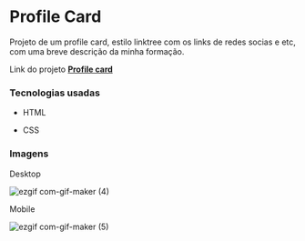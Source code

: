 # Profile Card

Projeto de um profile card, estilo linktree com os links de redes socias e etc, com uma breve descrição da minha formação.

Link do projeto **[Profile card](https://danleyalvex.github.io/profile-card/)**


 ### Tecnologias usadas

* HTML

* CSS



### Imagens

Desktop


  ![ezgif com-gif-maker (4)](https://user-images.githubusercontent.com/85087531/169446772-807a2291-2b6e-4b96-8087-578d8599e61e.gif)


Mobile


![ezgif com-gif-maker (5)](https://user-images.githubusercontent.com/85087531/169447419-cd6594a3-c76f-4099-b1d0-6923e4251f46.gif)



